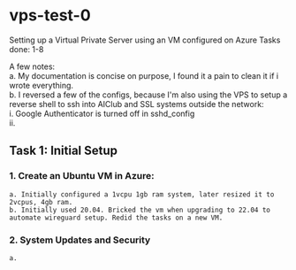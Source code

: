 # vps-test-0
Setting up a Virtual Private Server using an VM configured on Azure
Tasks done: 1-8

A few notes:  
    a.    My documentation is concise on purpose, I found it a pain to clean it if i wrote everything.  
    b.    I reversed a few of the configs, because I'm also using the VPS to setup a reverse shell to ssh into AIClub and SSL systems outside the network:  
        i. Google Authenticator is turned off in sshd_config  
        ii.  

## Task 1: Initial Setup

### 1. Create an Ubuntu VM in Azure:
    a. Initially configured a 1vcpu 1gb ram system, later resized it to 2vcpus, 4gb ram.  
    b. Initially used 20.04. Bricked the vm when upgrading to 22.04 to automate wireguard setup. Redid the tasks on a new VM.

### 2. System Updates and Security
    a.  

